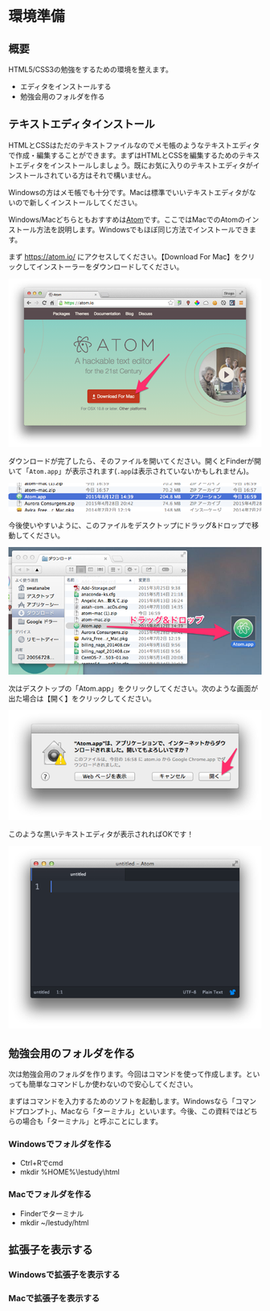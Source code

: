 環境準備
=========

## 概要
HTML5/CSS3の勉強をするための環境を整えます。

* エディタをインストールする
* 勉強会用のフォルダを作る

## テキストエディタインストール
HTMLとCSSはただのテキストファイルなのでメモ帳のようなテキストエディタで作成・編集することができます。まずはHTMLとCSSを編集するためのテキストエディタをインストールしましょう。既にお気に入りのテキストエディタがインストールされている方はそれで構いません。

Windowsの方はメモ帳でも十分です。Macは標準でいいテキストエディタがないので新しくインストールしてください。

Windows/Macどちらともおすすめは[Atom](https://atom.io/)です。ここではMacでのAtomのインストール方法を説明します。Windowsでもほぼ同じ方法でインストールできます。

まず https://atom.io/ にアクセスしてください。【Download For Mac】をクリックしてインストーラーをダウンロードしてください。

![Atom](./3faa007e-fc20-86c5-7b70-26197fdeffb3.png)

ダウンロードが完了したら、そのファイルを開いてください。開くとFinderが開いて「`Atom.app`」が表示されます(`.app`は表示されていないかもしれません)。

![downloaded atom](./46ac04aa-f63f-e42c-3c66-9946440c6fa0.png)

今後使いやすいように、このファイルをデスクトップにドラッグ&ドロップで移動してください。

![drag&drop](./da9875a6-dde1-09d3-fb60-7f36330642cc.png)

次はデスクトップの「Atom.app」をクリックしてください。次のような画面が出た場合は【開く】をクリックしてください。

![warning](d6085533-08ca-189a-b093-ba314efd2b79.png)

このような黒いテキストエディタが表示されればOKです！

![atom editor](16a1d890-6d7d-087a-6cf1-58759120b143.png)

## 勉強会用のフォルダを作る
次は勉強会用のフォルダを作ります。今回はコマンドを使って作成します。といっても簡単なコマンドしか使わないので安心してください。

まずはコマンドを入力するためのソフトを起動します。Windowsなら「コマンドプロンプト」、Macなら「ターミナル」といいます。今後、この資料ではどちらの場合も「ターミナル」と呼ぶことにします。

### Windowsでフォルダを作る
* Ctrl+Rでcmd
* mkdir %HOME%\lestudy\html

### Macでフォルダを作る
* Finderでターミナル
* mkdir ~/lestudy/html

## 拡張子を表示する
### Windowsで拡張子を表示する
### Macで拡張子を表示する